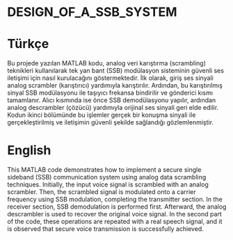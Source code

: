 # DESIGN_OF_A_SSB_SYSTEM
# Türkçe
Bu projede yazılan MATLAB kodu, analog veri karıştırma (scrambling) teknikleri kullanılarak tek yan bant (SSB) modülasyon sisteminin güvenli ses iletişimi için nasıl kurulacağını göstermektedir. İlk olarak, giriş ses sinyali analog scrambler (karıştırıcı) yardımıyla karıştırılır. Ardından, bu karıştırılmış sinyal SSB modülasyonu ile taşıyıcı frekansa bindirilir ve gönderici kısmı tamamlanır.
Alıcı kısmında ise önce SSB demodülasyonu yapılır, ardından analog descrambler (çözücü) yardımıyla orijinal ses sinyali geri elde edilir. Kodun ikinci bölümünde bu işlemler gerçek bir konuşma sinyali ile gerçekleştirilmiş ve iletişimin güvenli şekilde sağlandığı gözlemlenmiştir.

# English
This MATLAB code demonstrates how to implement a secure single sideband (SSB) communication system using analog data scrambling techniques. Initially, the input voice signal is scrambled with an analog scrambler. Then, the scrambled signal is modulated onto a carrier frequency using SSB modulation, completing the transmitter section.
In the receiver section, SSB demodulation is performed first. Afterward, the analog descrambler is used to recover the original voice signal. In the second part of the code, these operations are repeated with a real speech signal, and it is observed that secure voice transmission is successfully achieved.
